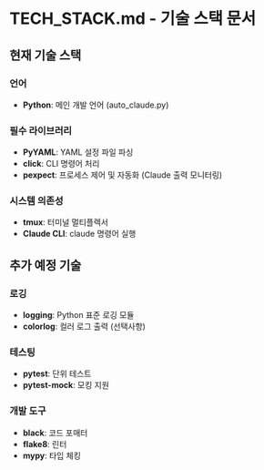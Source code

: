# TECH_STACK.md - 기술 스택 문서

## 현재 기술 스택

### 언어
- **Python**: 메인 개발 언어 (auto_claude.py)

### 필수 라이브러리
- **PyYAML**: YAML 설정 파일 파싱
- **click**: CLI 명령어 처리
- **pexpect**: 프로세스 제어 및 자동화 (Claude 출력 모니터링)

### 시스템 의존성
- **tmux**: 터미널 멀티플렉서
- **Claude CLI**: claude 명령어 실행

## 추가 예정 기술

### 로깅
- **logging**: Python 표준 로깅 모듈
- **colorlog**: 컬러 로그 출력 (선택사항)

### 테스팅
- **pytest**: 단위 테스트
- **pytest-mock**: 모킹 지원

### 개발 도구
- **black**: 코드 포매터
- **flake8**: 린터
- **mypy**: 타입 체킹